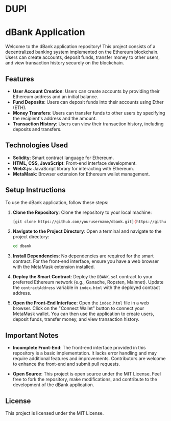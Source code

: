 # DUPI
# dBank Application

Welcome to the dBank application repository! This project consists of a decentralized banking system implemented on the Ethereum blockchain. Users can create accounts, deposit funds, transfer money to other users, and view transaction history securely on the blockchain.

## Features

- **User Account Creation**: Users can create accounts by providing their Ethereum address and an initial balance.
- **Fund Deposits**: Users can deposit funds into their accounts using Ether (ETH).
- **Money Transfers**: Users can transfer funds to other users by specifying the recipient's address and the amount.
- **Transaction History**: Users can view their transaction history, including deposits and transfers.

## Technologies Used

- **Solidity**: Smart contract language for Ethereum.
- **HTML, CSS, JavaScript**: Front-end interface development.
- **Web3.js**: JavaScript library for interacting with Ethereum.
- **MetaMask**: Browser extension for Ethereum wallet management.

## Setup Instructions

To use the dBank application, follow these steps:

1. **Clone the Repository**: Clone the repository to your local machine:

    ```bash
    [git clone https://github.com/yourusername/dbank.git](https://github.com/DarshanAnand007/DUPI.git)
    ```

2. **Navigate to the Project Directory**: Open a terminal and navigate to the project directory:

    ```bash
    cd dbank
    ```

3. **Install Dependencies**: No dependencies are required for the smart contract. For the front-end interface, ensure you have a web browser with the MetaMask extension installed.

4. **Deploy the Smart Contract**: Deploy the `DBANK.sol` contract to your preferred Ethereum network (e.g., Ganache, Ropsten, Mainnet). Update the `contractAddress` variable in `index.html` with the deployed contract address.

5. **Open the Front-End Interface**: Open the `index.html` file in a web browser. Click on the "Connect Wallet" button to connect your MetaMask wallet. You can then use the application to create users, deposit funds, transfer money, and view transaction history.

## Important Notes

- **Incomplete Front-End**: The front-end interface provided in this repository is a basic implementation. It lacks error handling and may require additional features and improvements. Contributors are welcome to enhance the front-end and submit pull requests.

- **Open Source**: This project is open source under the MIT License. Feel free to fork the repository, make modifications, and contribute to the development of the dBank application.

## License

This project is licensed under the MIT License.
